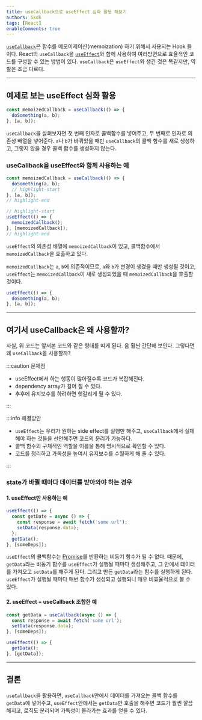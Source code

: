 ```yaml
---
title: useCallback으로 useEffect 심화 활용 해보기
authors: 5kdk
tags: [React]
enableComments: true
---
```


[`useCallback`](https://react.dev/reference/react/useCallback)은 함수를 메모이제이션(memoization) 하기 위해서 사용되는 Hook 들이다. React의 `useCallback`을 [`useEffect`](https://react.dev/reference/react/useEffect)와 함께 사용하여 여러방면으로 효율적인 코드를 구성할 수 있는 방법이 있다. `useCallback`은 `useEffect`와 생긴 것은 똑같지만, 역할은 조금 다르다.

<!--truncate-->

---

## 예제로 보는 useEffect 심화 활용

```jsx
const memoizedCallback = useCallback(() => {
  doSomething(a, b);
}, [a, b]);
```

`useCallback`을 살펴보자면 첫 번째 인자로 콜백함수를 넣어주고, 두 번째로 인자로 의존성 배열을 넣어준다. `a`나 `b`가 바뀌었을 때만 `useCallback`의 콜백 함수를 새로 생성하고, 그렇지 않을 경우 콜백 함수를 생성하지 않는다.

### useCallback을 useEffect와 함께 사용하는 예

```jsx
const memoizedCallback = useCallback(() => {
  doSomething(a, b);
  // highlight-start
}, [a, b]);
// highlight-end

// highlight-start
useEffect(() => {
  memoizedCallback();
}, [memoizedCallback]);
// highlight-end
```

`useEffect`의 의존성 배열에 `memoizedCallback`이 있고, 콜백함수에서 `memoizedCallback`을 호출하고 있다.

`memoizedCallback`는 `a`, `b`에 의존적이므로, `a`와 `b`가 변경이 생겼을 때만 생성될 것이고, `useEffect`는 `memoizedCallback`이 새로 생성되었을 때 `memoizedCallback`을 호출할 것이다.

```jsx
useEffect(() => {
  doSomething(a, b);
}, [a, b]);
```

---

## 여기서 useCallback은 왜 사용할까?

사실, 위 코드는 앞서본 코드와 같은 형태를 띠게 된다. 음 훨씬 간단해 보인다. 그렇다면 왜 `useCallback`을 사용할까?

:::caution 문제점

- useEffect에서 하는 행동이 많아질수록 코드가 복잡해진다.
- dependency array가 길어 질 수 있다.
- 추후에 유지보수를 하려하면 헷갈리게 될 수 있다.

:::

:::info 해결방안

- `useEffect`는 우리가 원하는 side effect를 실행만 해주고, `useCallback`에서 실제 해야 하는 것들을 선언해주면 코드의 분리가 가능하다.
- 콜백 함수의 구체적인 역할을 이름을 통해 명시적으로 확인할 수 있다.
- 코드를 정리하고 가독성을 높여서 유지보수를 수월하게 해 줄 수 있다.

:::

### state가 바뀔 때마다 데이터를 받아와야 하는 경우

#### 1. useEffect만 사용하는 예

```jsx
useEffect(() => {
  const getDate = async () => {
    const response = await fetch('some url');
    setData(response.data);
  };
  getData();
}, [someDeps]);
```

`useEffect`의 콜백함수는 [Promise](https://developer.mozilla.org/ko/docs/Web/JavaScript/Reference/Global_Objects/Promise)를 반환하는 비동기 함수가 될 수 없다. 때문에, `getData`라는 비동기 함수를 `useEffect`가 실행될 때마다 생성해주고, 그 안에서 데이터를 가져오고 `setData`를 해주게 된다. 그리고 만든 `getData`라는 함수를 실행하게 된다. `useEffect`가 실행될 때마다 매번 함수가 생성되고 실행되니 매우 비효율적으로 볼 수 있다.

#### 2. useEffect + useCallback 조합한 예

```jsx
const getData = useCallback(async () => {
  const response = await fetch('some url');
  setData(response.data);
}, [someDeps]);

useEffect(() => {
  getData();
}, [getData]);
```

---

## 결론

`useCallback`을 활용하면, `useCallback`안에서 데이터를 가져오는 콜백 함수를 `getData`에 넣어주고, `useEffect`안에서는 `getData`만 호출을 해주면 코드가 훨씬 깔끔해지고, 로직도 분리되며 가독성이 올라가는 효과를 얻을 수 있다.
